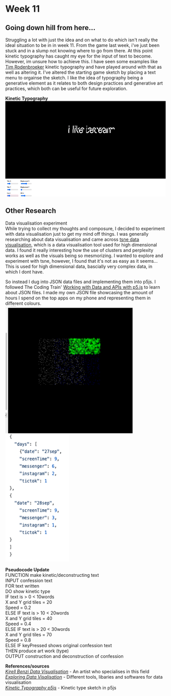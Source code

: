# Week 11
## Going down hill from here...
Struggling a lot with just the idea and on what to do which isn't really the ideal situation to be in in week 11. From the game last week, i've just been stuck and in a slump not knowing where to go from there. At this point kinetic typography has caught my eye for the input of text to become. However, im unsure how to achieve this. I have seen some examples like [Tim Rodenbroeker](https://timrodenbroeker.de/processing-tutorial-kinetic-typography-1/) kinetic typography and have played around with that as well as altering it. I've altered the starting game sketch by placing a text menu to orgainse the sketch. I like the idea of typography being a generative element as it relates to both design practices and generative art practices, which both can be useful for future exploration.  <br>

__Kinetic Typography__ <br>
<img src= "https://github.com/ChantelLai/Slave-to-the-Algorithm/blob/master/Week11/Screen%20Shot%202020-10-12%20at%204.33.00%20pm.png" width="550" height="300"> <br>

## Other Research 
Data visualisation experiment <br>
While trying to collect my thoughts and composure, I decided to experiment with data visualisation just to get my mind off things. I was generally researching about data visualisation and came across [tsne data visualisation](https://distill.pub/2016/misread-tsne/), which is a data visualisation tool used for high dimensional data. I found it really interesting how the use of clusters and perplexity works as well as the visuals being so mesmorizing. I wanted to explore and experiment with tsne, however, I found that it's not as easy as it seems... This is used for high dimensional data, bascially very complex data, in which I dont have. <br>

So instead I dug into JSON data files and implementing them into p5js. I followed The Coding Train' [Working with Data and APIs with p5.js](https://www.youtube.com/watch?v=xG6rc0Lcbks) to learn about JSON files. I made my own JSON file showcasing the amount of hours I spend on the top apps on my phone and representing them in different colours. <br> 
<img src="https://github.com/ChantelLai/Slave-to-the-Algorithm/blob/master/Week11/Screen%20Shot%202020-10-12%20at%204.49.55%20pm.png" width="400" height="400"> <br>
<img src="https://github.com/ChantelLai/Slave-to-the-Algorithm/blob/master/Week11/JSONData%20pm.png" width="200" height="400"> <br> 

__Pseudocode Update__ <br>
FUNCTION make kinetic/deconstructing text <br>
INPUT confession text <br>
FOR text written <br>
DO show kinetic type <br>
IF text is > 0 < 10words <br>
	X and Y grid tiles = 20 <br>
	Speed = 0.2 <br>
ELSE IF text is > 10 < 20words <br>
X and Y grid tiles = 40 <br>
	Speed = 0.4 <br>
ELSE IF text is > 20 < 30words <br>
X and Y grid tiles = 70 <br>
	Speed = 0.8 <br>
ELSE IF keyPressed shows original confession text <br>
THEN produce art work (type) <br>
OUTPUT construction and deconstruction of confession <br>

__References/sources__ <br>
_[Kirell Benzi Data Visualisation](https://www.kirellbenzi.com/art/secret-knowledge)_ - An artist who specialises in this field<br>
_[Exploring Data Visalisation](https://www.creativebloq.com/how-to/data-visualisation-with-p5js)_ - Different tools, libaries and softwares for data visualisation <br>
_[Kinetic Typography p5js](https://editor.p5js.org/mehow_one/sketches/h5sdeQ4jc)_ - Kinetic type sketch in p5js <br>

 
